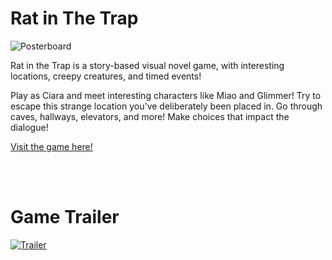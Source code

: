 # Rat in The Trap

![Posterboard](https://img.itch.zone/aW1nLzEyMDA0NTg2LmpwZw==/original/cUjTf5.jpg)

Rat in the Trap is a story-based visual novel game, with interesting locations, creepy creatures, and timed events! 

Play as Ciara and meet interesting characters like Miao and Glimmer! Try to escape this strange location you've deliberately been placed in. Go through caves, hallways, elevators, and more! Make choices that impact the dialogue!

[Visit the game here!](https://somememe.itch.io/rat-in-the-trap)

<br><br>
# Game Trailer <a name="Trailer"></a> <br>
[![Trailer](https://www.youtube.com/watch?v=hVgRdOQv_ZY.jpg)](https://www.youtube.com/watch?v=hVgRdOQv_ZY)<br>
<br><br>
